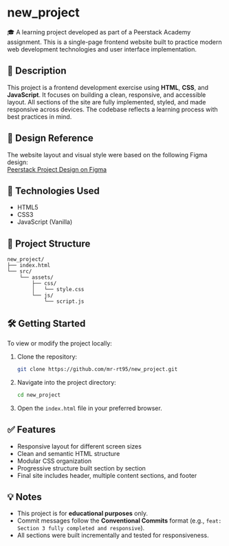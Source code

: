# new_project

🎓 A learning project developed as part of a Peerstack Academy assignment. This is a single-page frontend website built to practice modern web development technologies and user interface implementation.

## 📌 Description

This project is a frontend development exercise using **HTML**, **CSS**, and **JavaScript**. It focuses on building a clean, responsive, and accessible layout. All sections of the site are fully implemented, styled, and made responsive across devices. The codebase reflects a learning process with best practices in mind.

## 🎨 Design Reference

The website layout and visual style were based on the following Figma design:  
[Peerstack Project Design on Figma](https://www.figma.com/proto/vVvUeCfU99OZ3NYSmw6MCL?node-id=0-1&t=NE3dUDf9qK3p5wbZ-6)


## 🚀 Technologies Used

- HTML5  
- CSS3  
- JavaScript (Vanilla)

## 📁 Project Structure

```
new_project/
├── index.html
└── src/
    └── assets/
        ├── css/
        │   └── style.css
        └── js/
            └── script.js
```

## 🛠️ Getting Started

To view or modify the project locally:

1. Clone the repository:
   ```bash
   git clone https://github.com/mr-rt95/new_project.git
   ```

2. Navigate into the project directory:
   ```bash
   cd new_project
   ```

3. Open the `index.html` file in your preferred browser.

## ✅ Features

- Responsive layout for different screen sizes
- Clean and semantic HTML structure
- Modular CSS organization
- Progressive structure built section by section
- Final site includes header, multiple content sections, and footer

## 💡 Notes

- This project is for **educational purposes** only.
- Commit messages follow the **Conventional Commits** format (e.g., `feat: Section 3 fully completed and responsive`).
- All sections were built incrementally and tested for responsiveness.